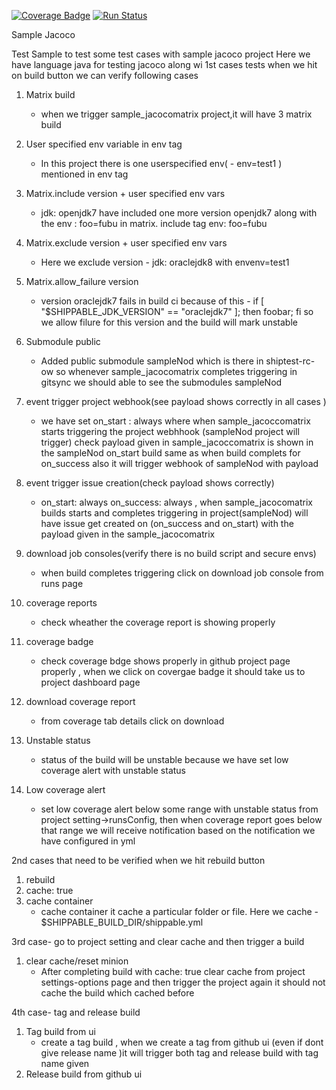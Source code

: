 [![Coverage Badge](https://rcapi.shippable.com/projects/58931fae59ff230f005a7d34/coverageBadge?branch=master)](https://rc.shippable.com/projects/58931fae59ff230f005a7d34)
[![Run Status](https://rcapi.shippable.com/projects/58931fae59ff230f005a7d34/badge?branch=master)](https://rc.shippable.com/projects/58931fae59ff230f005a7d34)


Sample Jacoco
 
 Test Sample to test some test cases with sample jacoco project
 Here we have language java for testing jacoco along wi
 1st cases tests when we hit on build button we can verify following cases
1. Matrix build    
     -  when we trigger sample_jacocomatrix project,it will have 3 matrix build 

2. User specified env variable in env tag    
     -  In this project there is one userspecified env( - env=test1 )  mentioned in env tag
   
3. Matrix.include version + user specified env vars     
     - jdk: openjdk7  have included one more version openjdk7 along with the env : foo=fubu in matrix. include tag
       env: foo=fubu
4. Matrix.exclude version + user specified env vars 
      - Here we exclude version - jdk: oraclejdk8 with envenv=test1

5. Matrix.allow_failure version     
   - version oraclejdk7 fails in build ci because of this - if [ "$SHIPPABLE_JDK_VERSION" == "oraclejdk7" ]; then foobar; fi
     so we allow filure for this version and the build will mark unstable 

6. Submodule public    
   - Added public submodule sampleNod which is there in shiptest-rc-ow 
     so whenever sample_jacocomatrix  completes triggering in gitsync we should able to see the submodules sampleNod

7. event trigger project webhook(see payload shows correctly in all cases )    
    - we have set on_start : always where when sample_jacoccomatrix starts  triggering the project webhhook (sampleNod project will  trigger) check payload given in sample_jacoccomatrix is shown in the sampleNod  on_start build 
same as when build complets for on_success also it will trigger webhook of sampleNod with payload

8. event trigger issue creation(check payload shows correctly)    
    - on_start: always on_success: always , when sample_jacocomatrix builds starts and completes triggering in project(sampleNod) will have issue get created on (on_success and on_start) with the payload given in the sample_jacocomatrix
9. download job consoles(verify there is no build script and secure envs)    
     - when build completes triggering click on download job console from runs page
10. coverage reports    
    - check wheather the coverage report is showing properly 
11. coverage badge
    - check coverage bdge shows properly in github project page properly    , when we click on covergae badge it should take us to project dashboard page
12. download coverage report    
     - from coverage tab details click on download  
     
13. Unstable status    
     - status of the build will be unstable because we have set low coverage alert with unstable status
14. Low coverage alert    
     - set low coverage alert below some range with unstable status from project setting->runsConfig, then when coverage report goes below that range we will receive notification based on the notification we have configured in yml
     
     
 
2nd cases that need to be verified when we hit rebuild button

1. rebuild   
2. cache: true    
3. cache container    
    - cache container it cache a particular folder or file. Here we cache  - $SHIPPABLE_BUILD_DIR/shippable.yml




3rd case- go to project setting and clear cache and then trigger a build

1. clear cache/reset minion    
   - After completing build with cache: true clear cache from project settings-options page and then trigger the project again 
     it should not cache the build which cached before     
     
     
     
4th case- tag and release build 
     
1. Tag build from ui 
    - create a tag build , when we create a tag  from github ui (even if dont give release name )it will trigger          both tag and release build with tag name given    
2. Release build from github ui
    

